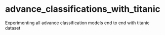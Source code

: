 # advance_classifications_with_titanic
Experimenting all advance classification models end to end with titanic dataset
